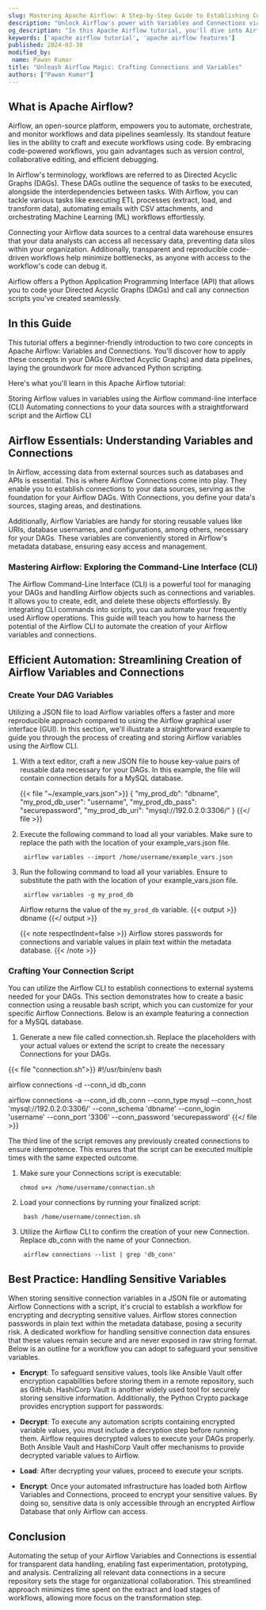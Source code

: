 ```yaml
---
slug: Mastering Apache Airflow: A Step-by-Step Guide to Establishing Connections and Variables
description: "Unlock Airflow's power with Variables and Connections via the CLI: Create, encrypt, and manage with ease."
og_description: "In this Apache Airflow tutorial, you'll dive into Airflow Variables and Connections. Discover how to swiftly create variables using the Airflow CLI, enabling encryption and source control. Plus, learn the essentials of setting up Connections through a Bash script and the Airflow CLI. These techniques are easily integrated into your Python-based Airflow data pipelines."
keywords: ['apache airflow tutorial', 'apache airflow features']
published: 2024-03-30
modified_by:
 name: Pawan Kumar
title: "Unleash Airflow Magic: Crafting Connections and Variables"
authors: ["Pawan Kumar"]
---
```


## What is Apache Airflow?

Airflow, an open-source platform, empowers you to automate, orchestrate, and monitor workflows and data pipelines seamlessly. Its standout feature lies in the ability to craft and execute workflows using code. By embracing code-powered workflows, you gain advantages such as version control, collaborative editing, and efficient debugging.

In Airflow's terminology, workflows are referred to as Directed Acyclic Graphs (DAGs). These DAGs outline the sequence of tasks to be executed, alongside the interdependencies between tasks. With Airflow, you can tackle various tasks like executing ETL processes (extract, load, and transform data), automating emails with CSV attachments, and orchestrating Machine Learning (ML) workflows effortlessly.

Connecting your Airflow data sources to a central data warehouse ensures that your data analysts can access all necessary data, preventing data silos within your organization. Additionally, transparent and reproducible code-driven workflows help minimize bottlenecks, as anyone with access to the workflow's code can debug it.

Airflow offers a Python Application Programming Interface (API) that allows you to code your Directed Acyclic Graphs (DAGs) and call any connection scripts you've created seamlessly.

## In this Guide

This tutorial offers a beginner-friendly introduction to two core concepts in Apache Airflow: Variables and Connections. You'll discover how to apply these concepts in your DAGs (Directed Acyclic Graphs) and data pipelines, laying the groundwork for more advanced Python scripting.

Here's what you'll learn in this Apache Airflow tutorial:

Storing Airflow values in variables using the Airflow command-line interface (CLI)
Automating connections to your data sources with a straightforward script and the Airflow CLI

## Airflow Essentials: Understanding Variables and Connections

In Airflow, accessing data from external sources such as databases and APIs is essential. This is where Airflow Connections come into play. They enable you to establish connections to your data sources, serving as the foundation for your Airflow DAGs. With Connections, you define your data's sources, staging areas, and destinations.

Additionally, Airflow Variables are handy for storing reusable values like URIs, database usernames, and configurations, among others, necessary for your DAGs. These variables are conveniently stored in Airflow's metadata database, ensuring easy access and management.

### Mastering Airflow: Exploring the Command-Line Interface (CLI)

The Airflow Command-Line Interface (CLI) is a powerful tool for managing your DAGs and handling Airflow objects such as connections and variables. It allows you to create, edit, and delete these objects effortlessly. By integrating CLI commands into scripts, you can automate your frequently used Airflow operations. This guide will teach you how to harness the potential of the Airflow CLI to automate the creation of your Airflow variables and connections.

## Efficient Automation: Streamlining Creation of Airflow Variables and Connections

### Create Your DAG Variables

Utilizing a JSON file to load Airflow variables offers a faster and more reproducible approach compared to using the Airflow graphical user interface (GUI). In this section, we'll illustrate a straightforward example to guide you through the process of creating and storing Airflow variables using the Airflow CLI.

1. With a text editor, craft a new JSON file to house key-value pairs of reusable data necessary for your DAGs. In this example, the file will contain connection details for a MySQL database.

    {{< file "~/example_vars.json">}}
{
    "my_prod_db": "dbname",
    "my_prod_db_user": "username",
    "my_prod_db_pass": "securepassword",
    "my_prod_db_uri": "mysql://192.0.2.0:3306/"
}
    {{</ file >}}


1. Execute the following command to load all your variables. Make sure to replace the path with the location of your example_vars.json file.

        airflow variables --import /home/username/example_vars.json

1. Run the following command to load all your variables. Ensure to substitute the path with the location of your example_vars.json file.

        airflow variables -g my_prod_db

    Airflow returns the value of the `my_prod_db` variable.
    {{< output >}}
dbname
    {{</ output >}}

    {{< note respectIndent=false >}}
    Airflow stores passwords for connections and variable values in plain text within the metadata database.
    {{< /note >}}

### Crafting Your Connection Script

You can utilize the Airflow CLI to establish connections to external systems needed for your DAGs. This section demonstrates how to create a basic connection using a reusable bash script, which you can customize for your specific Airflow Connections. Below is an example featuring a connection for a MySQL database.

1. Generate a new file called connection.sh. Replace the placeholders with your actual values or extend the script to create the necessary Connections for your DAGs.

{{< file "connection.sh">}}
#!/usr/bin/env bash

airflow connections -d --conn_id db_conn

airflow connections -a --conn_id db_conn --conn_type mysql --conn_host 'mysql://192.0.2.0:3306/' --conn_schema 'dbname' --conn_login 'username' --conn_port '3306' --conn_password 'securepassword'
    {{</ file >}}

The third line of the script removes any previously created connections to ensure idempotence. This ensures that the script can be executed multiple times with the same expected outcome.

1. Make sure your Connections script is executable:

       chmod u+x /home/username/connection.sh

1. Load your connections by running your finalized script:

        bash /home/username/connection.sh

1. Utilize the Airflow CLI to confirm the creation of your new Connection. Replace db_conn with the name of your Connection.

        airflow connections --list | grep 'db_conn'

## Best Practice: Handling Sensitive Variables

When storing sensitive connection variables in a JSON file or automating Airflow Connections with a script, it's crucial to establish a workflow for encrypting and decrypting sensitive values. Airflow stores connection passwords in plain text within the metadata database, posing a security risk. A dedicated workflow for handling sensitive connection data ensures that these values remain secure and are never exposed in raw string format. Below is an outline for a workflow you can adopt to safeguard your sensitive variables.

- **Encrypt**: To safeguard sensitive values, tools like Ansible Vault offer encryption capabilities before storing them in a remote repository, such as GitHub. HashiCorp Vault is another widely used tool for securely storing sensitive information. Additionally, the Python Crypto package provides encryption support for passwords.

- **Decrypt**: To execute any automation scripts containing encrypted variable values, you must include a decryption step before running them. Airflow requires decrypted values to execute your DAGs properly. Both Ansible Vault and HashiCorp Vault offer mechanisms to provide decrypted variable values to Airflow.

- **Load**: After decrypting your values, proceed to execute your scripts.

- **Encrypt**: Once your automated infrastructure has loaded both Airflow Variables and Connections, proceed to encrypt your sensitive values. By doing so, sensitive data is only accessible through an encrypted Airflow Database that only Airflow can access.

## Conclusion

Automating the setup of your Airflow Variables and Connections is essential for transparent data handling, enabling fast experimentation, prototyping, and analysis. Centralizing all relevant data connections in a secure repository sets the stage for organizational collaboration. This streamlined approach minimizes time spent on the extract and load stages of workflows, allowing more focus on the transformation step.
